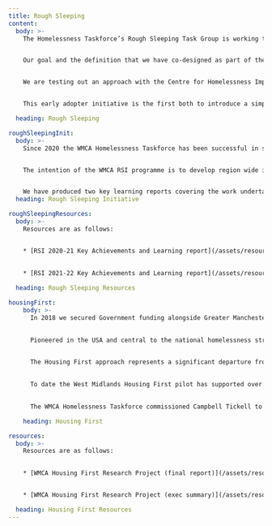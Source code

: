 ```yaml
---
title: Rough Sleeping
content:
  body: >-
    The Homelessness Taskforce’s Rough Sleeping Task Group is working to coordinate activity to end rough sleeping across the WMCA region.  Currently the group is working with the Centre for Homelessness Impact as one of five early adopter areas to define what it will mean to successfully end rough sleeping. 


    Our goal and the definition that we have co-designed as part of the early adopter work is to ensure that rough sleeping is prevented wherever possible, so it is rare, and where it occurs it is a brief and non-recurring experience.


    We are testing out an approach with the Centre for Homelessness Impact and the Department for Levelling Up, Housing and Communities (DLUHC) to better track progress towards ensuring that rough sleeping is prevented as much as possible and is measurably rare, brief and non-recurring, and to use this to understand challenges and learn from what is working.  


    This early adopter initiative is the first both to introduce a simple and memorable definition of ending rough sleeping and develop meaningful indicators that can help to drive forward efforts to achieve this.

  heading: Rough Sleeping

roughSleepingInit:
  body: >-
    Since 2020 the WMCA Homelessness Taskforce has been successful in securing funding from the Department for Levelling Up Housing and Communities (DLUHC) Rough Seeping Initiative. This funding to the WMCA from DLUHC has been awarded in addition to Rough Sleeping Initiative (RSI) funding allocated to our constituent local authorities. 


    The intention of the WMCA RSI programme is to develop region wide initiatives aimed at system change through to those testing out innovation in service delivery, to add value to the work of local authority partners.


    We have produced two key learning reports covering the work undertaken in 2020/2021 and 2021/2022. 
  heading: Rough Sleeping Initiative

roughSleepingResources:
  body: >-
    Resources are as follows:


    * [RSI 2020-21 Key Achievements and Learning report](/assets/resources/rsi-2020-21-key-achievements-learning-report-final.pdf)
    
    
    * [RSI 2021-22 Key Achievements and Learning report](/assets/resources/rsi-2021-22-key-achievements-learning-report.pdf)

  heading: Rough Sleeping Resources

housingFirst:
    body: >-
      In 2018 we secured Government funding alongside Greater Manchester and Liverpool to pilot the Housing First approach across the region. 

      
      Pioneered in the USA and central to the national homelessness strategies in Canada, Denmark, Finland and France; Housing First is underpinned by the principle that everyone has the right to a home which provides them with security giving them a better chance of conquering health and other challenges.

      
      The Housing First approach represents a significant departure from traditional ‘linear’ models for provision of housing for people experiencing homelessness, multiple disadvantage and serial exclusions. 

      
      To date the West Midlands Housing First pilot has supported over 500 individuals into independent accommodation with wrap-around support to re-build their lives and stay in their accommodation. 

      
      The WMCA Homelessness Taskforce commissioned Campbell Tickell to undertake some research to capture key learning from our pilot. An executive report and full report are available for further information about our pilot.

    heading: Housing First

resources:
  body: >-
    Resources are as follows: 
    

    * [WMCA Housing First Research Project (final report)](/assets/resources/WMCA-housing-first-research-project-FINAL-Report.pdf)


    * [WMCA Housing First Research Project (exec summary)](/assets/resources/WMCA-housing-first-research-EXECUTIVE-SUMMARY-FINAL.pdf)

  heading: Housing First Resources
---
```

